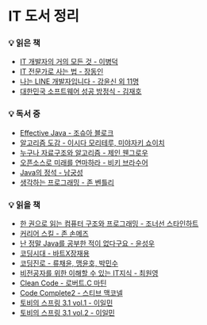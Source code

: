 # IT 도서 정리

### :bulb: 읽은 책
* [IT 개발자의 거의 모든 것 - 이병덕](https://github.com/thdqudgns/TIL-Today-I-Learned/blob/main/books/IT%20%EA%B0%9C%EB%B0%9C%EC%9E%90%EC%9D%98%20%EA%B1%B0%EC%9D%98%20%EB%AA%A8%EB%93%A0%20%EA%B2%83%20-%20%EC%9D%B4%EB%B3%91%EB%8D%95.md)
* [IT 전문가로 사는 법 - 장동인](https://github.com/thdqudgns/TIL-Today-I-Learned/blob/main/books/IT%20%EC%A0%84%EB%AC%B8%EA%B0%80%EB%A1%9C%20%EC%82%AC%EB%8A%94%20%EB%B2%95%20-%20%EC%9E%A5%EB%8F%99%EC%9D%B8.md)
* [나는 LINE 개발자입니다 - 강윤신 외 11명](https://github.com/thdqudgns/TIL-Today-I-Learned/blob/main/books/%EB%82%98%EB%8A%94%20LINE%20%EA%B0%9C%EB%B0%9C%EC%9E%90%EC%9E%85%EB%8B%88%EB%8B%A4%20-%20%EA%B0%95%EC%9C%A4%EC%8B%A0%20%EC%99%B8%2011%EB%AA%85.md)
* [대한민국 소프트웨어 성공 방정식 - 김재호]()

### :bulb: 독서 중
* [Effective Java - 조슈아 블로크](https://github.com/thdqudgns/TIL-Today-I-Learned/tree/main/Java/Effective%20Java)
* [알고리즘 도감 - 이시다 모리테루, 미야자키 쇼이치](https://github.com/thdqudgns/TIL-Today-I-Learned/tree/main/%EC%9E%90%EB%A3%8C%EA%B5%AC%EC%A1%B0)
* [누구나 자료구조와 알고리즘 - 제인 웬그로우]()
* [오픈소스로 미래를 연마하라 - 비키 브라수어]()
* [Java의 정석 - 남궁성](https://github.com/thdqudgns/standard)
* [생각하는 프로그래밍 - 존 벤틀리]()

### :bulb: 읽을 책
* [한 권으로 읽는 컴퓨터 구조와 프로그래밍 - 조너선 스타인하트]()
* [커리어 스킬 - 존 손메즈]()
* [난 정말 Java를 공부한 적이 없다구요 - 윤성우]()
* [코딩시대 - 바트X장재용]()
* [코딩진로 - 류채윤, 맹윤호, 박민수]()
* [비전공자를 위한 이해할 수 있는 IT지식 - 최원영]()
* [Clean Code - 로버트.C 마틴]()
* [Code Complete2 - 스티브 맥코넬]()
* [토비의 스프링 3.1 vol.1 - 이일민]()
* [토비의 스프링 3.1 vol.2 - 이일민]()